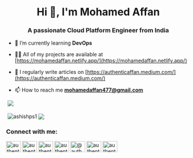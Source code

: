 <h1 align="center">Hi 👋, I'm Mohamed Affan</h1>
<h3 align="center">A passionate Cloud Platform Engineer from India</h3>


- 🌱 I’m currently learning **DevOps**

- 👨‍💻 All of my projects are available at [https://mohamedaffan.netlify.app/](https://mohamedaffan.netlify.app/)

- 📝 I regularly write articles on [https://authenticaffan.medium.com/](https://authenticaffan.medium.com/)

- 📫 How to reach me **mohamedaffan477@gmail.com**



&nbsp;![](https://komarev.com/ghpvc/?username=authenticaffan&color=brightgreen)
<p>&nbsp;<img align="center" src="https://github-readme-stats.vercel.app/api?username=authenticaffan&show_icons=true&locale=en" alt="ashishps1" />
<img align="center" src="https://github-readme-stats.vercel.app/api/top-langs/?username=authenticaffan&layout=compact&hide_border=true&&langs_count=10&show_icons=true&theme=transparent" />
</p>

<p></p>

<h3 align="left">Connect with me:</h3>
<p align="left">
<a href="https://twitter.com/authenticaffan" target="blank"><img align="center" src="https://raw.githubusercontent.com/rahuldkjain/github-profile-readme-generator/master/src/images/icons/Social/twitter.svg" alt="authenticaffan" height="30" width="40" /></a>
<a href="https://linkedin.com/in/authenticaffan" target="blank"><img align="center" src="https://raw.githubusercontent.com/rahuldkjain/github-profile-readme-generator/master/src/images/icons/Social/linked-in-alt.svg" alt="authenticaffan" height="30" width="40" /></a>
<a href="https://fb.com/authenticaffan" target="blank"><img align="center" src="https://raw.githubusercontent.com/rahuldkjain/github-profile-readme-generator/master/src/images/icons/Social/facebook.svg" alt="authenticaffan" height="30" width="40" /></a>
<a href="https://instagram.com/authentic_affan" target="blank"><img align="center" src="https://raw.githubusercontent.com/rahuldkjain/github-profile-readme-generator/master/src/images/icons/Social/instagram.svg" alt="authentic_affan" height="30" width="40" /></a>
<a href="https://medium.com/@authenticaffan" target="blank"><img align="center" src="https://raw.githubusercontent.com/rahuldkjain/github-profile-readme-generator/master/src/images/icons/Social/medium.svg" alt="@authenticaffan" height="30" width="40" /></a>
<a href="https://www.hackerrank.com/authenticaffan" target="blank"><img align="center" src="https://raw.githubusercontent.com/rahuldkjain/github-profile-readme-generator/master/src/images/icons/Social/hackerrank.svg" alt="authenticaffan" height="30" width="40" /></a>
<a href="https://www.leetcode.com/authenticaffan" target="blank"><img align="center" src="https://raw.githubusercontent.com/rahuldkjain/github-profile-readme-generator/master/src/images/icons/Social/leet-code.svg" alt="authenticaffan" height="30" width="40" /></a>
</p>
